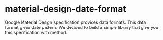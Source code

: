 # material-design-date-format

Google Material Design specification provides data formats. This data format gives date pattern. We decided to build a simple library that give you this specification with method.  
